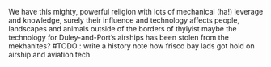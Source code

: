 
We have this mighty, powerful religion with lots of mechanical (ha!) leverage and knowledge, surely their influence and technology affects people, landscapes and animals outside of the borders of thylyist
maybe the technology for Duley-and-Port’s airships has been stolen from the mekhanites?
#TODO : write a history note how frisco bay lads got hold on airship and aviation tech
